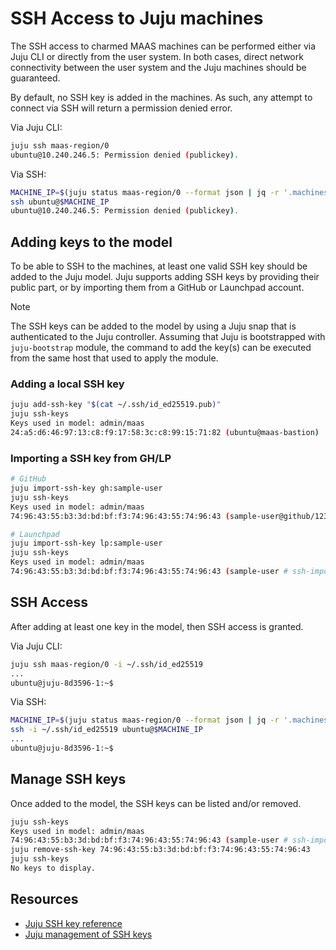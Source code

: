 # SSH Access to Juju machines

The SSH access to charmed MAAS machines can be performed either via Juju CLI or directly from the user system. In both cases, direct network connectivity between the user system and the Juju machines should be guaranteed.

By default, no SSH key is added in the machines. As such, any attempt to connect via SSH will return a permission denied error.

Via Juju CLI:

```bash
juju ssh maas-region/0
ubuntu@10.240.246.5: Permission denied (publickey).
```

Via SSH:

```bash
MACHINE_IP=$(juju status maas-region/0 --format json | jq -r '.machines.[].["ip-addresses"][0]')
ssh ubuntu@$MACHINE_IP
ubuntu@10.240.246.5: Permission denied (publickey).
```

## Adding keys to the model

To be able to SSH to the machines, at least one valid SSH key should be added to the Juju model. Juju supports adding SSH keys by providing their public part, or by importing them from a GitHub or Launchpad account.

> [!Note]
> The SSH keys can be added to the model by using a Juju snap that is authenticated to the Juju controller. Assuming that Juju is bootstrapped with `juju-bootstrap` module, the command to add the key(s) can be executed from the same host that used to apply the module.

### Adding a local SSH key

```bash
juju add-ssh-key "$(cat ~/.ssh/id_ed25519.pub)"
juju ssh-keys
Keys used in model: admin/maas
24:a5:d6:46:97:13:c8:f9:17:58:3c:c8:99:15:71:82 (ubuntu@maas-bastion)
```

### Importing a SSH key from GH/LP

```bash
# GitHub
juju import-ssh-key gh:sample-user
juju ssh-keys
Keys used in model: admin/maas
74:96:43:55:b3:3d:bd:bf:f3:74:96:43:55:74:96:43 (sample-user@github/12302123 # ssh-import-id gh:sample-user)

# Launchpad
juju import-ssh-key lp:sample-user
juju ssh-keys
Keys used in model: admin/maas
74:96:43:55:b3:3d:bd:bf:f3:74:96:43:55:74:96:43 (sample-user # ssh-import-id lp:sample-user)
```

## SSH Access

After adding at least one key in the model, then SSH access is granted.

Via Juju CLI:

```bash
juju ssh maas-region/0 -i ~/.ssh/id_ed25519
...
ubuntu@juju-8d3596-1:~$
```

Via SSH:

```bash
MACHINE_IP=$(juju status maas-region/0 --format json | jq -r '.machines.[].["ip-addresses"][0]')
ssh -i ~/.ssh/id_ed25519 ubuntu@$MACHINE_IP
...
ubuntu@juju-8d3596-1:~$
```

## Manage SSH keys

Once added to the model, the SSH keys can be listed and/or removed.

```bash
juju ssh-keys
Keys used in model: admin/maas
74:96:43:55:b3:3d:bd:bf:f3:74:96:43:55:74:96:43 (sample-user # ssh-import-id lp:sample-user)
juju remove-ssh-key 74:96:43:55:b3:3d:bd:bf:f3:74:96:43:55:74:96:43
juju ssh-keys
No keys to display.
```

## Resources

- [Juju SSH key reference](https://documentation.ubuntu.com/juju/3.6/reference/ssh-key/#ssh-key)
- [Juju management of SSH keys](https://documentation.ubuntu.com/juju/3.6/howto/manage-ssh-keys/#manage-ssh-keys)

